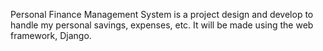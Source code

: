 Personal Finance Management System is a project design and develop to handle my personal savings, expenses, etc. It will be made using the web framework, Django.
